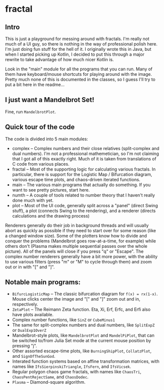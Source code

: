 # fractal

## Intro

This is just a playground for messing around with fractals. I'm really not much of a UI guy, so there is nothing in the way of professional polish here. I'm just doing fun stuff for the hell of it. I originally wrote this in Java, but when I started picking up Kotlin, I decided to put this through a major rewrite to take advantage of how much nicer Kotlin is.

Look in the "main" module for all the programs that you can run. Many of them have keyboard/mouse shortcuts for playing around with the image. Pretty much none of this is documented in the classes, so I guess I'll try to put a bit here in the readme...

## I just want a Mandelbrot Set!

Fine, run `MandelbrotPlot`.

## Quick tour of the code

The code is divided into 5 main modules:

* complex – Complex numbers and their close relatives (split-complex and dual numbers). I'm not a professional mathemetician, so I'm not claiming that I got all of this exactly right. Much of it is taken from translations of C code from various places.
* fractal – Most of the supporting logic for calculating various fractals. In particular, there is support for the Logistic Map / Bifurcation diagram, various escape time plots, and chaos-driven iterated functions.
* main – The various main programs that actually do something. If you want to see pretty pictures, start here.
* numth – A couple of tools related to number theory that I haven't really done much with yet.
* plot – Most of the UI code, generally split across a "panel" (direct Swing stuff), a plot (connects Swing to the rendering), and a renderer (directs calculations and the drawing process)

Renderers generally do their job in background threads and will usually abort as quickly as possible if they need to start over for some reason (like a changed window size). Some of the plotters know how to divide and conquer the problems (Mandelbrot goes row-at-a-time, for example) while others don't (Plasma makes multiple sequential passes over the whole picture). All of the panels will close if you press "q" or "Escape". The complex number renderers generally have a bit more power, with the ability to use various filters (press "m" or "M" to cycle through them) and zoom out or in with "[" and "]".

## Notable main programs:

* `BifurcLogisticMap` – The classic bifurcation diagram for `f(x) = rx(1-x)`. Mouse clicks center the image and "[" and "]" zoom out and in, respectively.
* `ZetaPlot` – The Reimann Zeta function. Eta, Xi, Erf, Erfc, and Erfi also have plots available.
* Complex number functions, like `SinZ` or `CubeMinus1`
* The same for split-complex numbers and dual numbers, like `SplitExpZ` or `DualExp1OverZ`
* Mandelbrot-style plots, like `MandelbrotPlot` and `MandelPiPlot`, that can be switched to/from Julia Set mode at the current mouse position by pressing "j".
* Other assorted escape-time plots, like `BurningShipPlot`, `CollatzPlot`, and `SignOfTheSunGod`.
* Interated function systems based on affine transformation matrices, with names like `IfsSierpinskiTriangle`, `IfsFern`, and `IfsVicsek`.
* Regular polygon chaos game fractals, with names like `ChaosTri`, `ChaosPentRejectSame`, and `ChaosDodec`.
* `Plasma` – Diamond-square algorithm.
